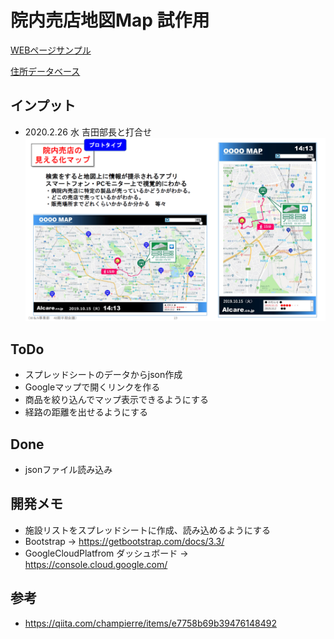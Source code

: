 # 院内売店地図Map 試作用
[WEBページサンプル](https://alcbm1.github.io/Map_Project/ "WEBページサンプル")

[住所データベース](https://docs.google.com/spreadsheets/d/1AF_0ZFub5KFy8n0HSASf2dZ5SsuYK4Xrbx_F3P32Mcc/edit#gid=0 "住所データベース")

## インプット
- 2020.2.26 水 吉田部長と打合せ
![画面イメージ](/img/input.PNG)


## ToDo
- スプレッドシートのデータからjson作成
- Googleマップで開くリンクを作る
- 商品を絞り込んでマップ表示できるようにする
- 経路の距離を出せるようにする

## Done
- jsonファイル読み込み

## 開発メモ
- 施設リストをスプレッドシートに作成、読み込めるようにする
- Bootstrap → https://getbootstrap.com/docs/3.3/
- GoogleCloudPlatfrom ダッシュボード → https://console.cloud.google.com/

## 参考
- https://qiita.com/champierre/items/e7758b69b39476148492

